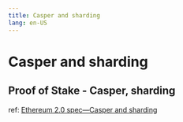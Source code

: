 ```yaml
---
title: Casper and sharding
lang: en-US
---
```


# Casper and sharding

## Proof of Stake - Casper, sharding
ref: [Ethereum 2.0 spec—Casper and sharding](https://github.com/ethereum/eth2.0-specs/blob/master/specs/beacon-chain.md)
